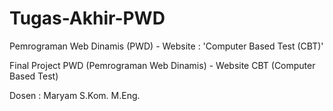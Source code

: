# Tugas-Akhir-PWD
Pemrograman Web Dinamis (PWD) - Website : 'Computer Based Test (CBT)'

Final Project PWD (Pemrograman Web Dinamis) - Website CBT (Computer Based Test)

Dosen : Maryam S.Kom. M.Eng.
